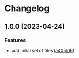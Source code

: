 # Changelog

## 1.0.0 (2023-04-24)


### Features

* add initial set of files ([a4051d6](https://github.com/nobbs/image-monorepo-testing/commit/a4051d615d9535a83fb8027fd03debaa3e9e946e))
